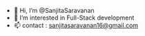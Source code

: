 - 👋 Hi, I’m @SanjitaSaravanan
- 👀 I’m interested in Full-Stack development
- 📫 contact : sanjitasaravanan16@gmail.com

<!---
SanjitaSaravanan/SanjitaSaravanan is a ✨ special ✨ repository because its `README.md` (this file) appears on your GitHub profile.
You can click the Preview link to take a look at your changes.
--->
